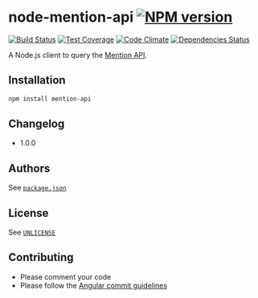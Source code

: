 # node-mention-api [![NPM version][npm-img]][npm]

[![Build Status][travis-img]][travis]
[![Test Coverage][codeclimate-coverage-img]][codeclimate]
[![Code Climate][codeclimate-gpa-img]][codeclimate]
[![Dependencies Status][daviddm-dep-img]][daviddm-dep]

A Node.js client to query the [Mention API][mention-api].

## Installation

```bash
npm install mention-api
```

## Changelog

- 1.0.0

## Authors

See [`package.json`](./package.json)

## License

See [`UNLICENSE`](./UNLICENSE)

## Contributing

- Please comment your code
- Please follow the [Angular commit guidelines][angular-commit-guidelines]

[npm]: https://www.npmjs.org/package/node-mention-api
[travis]: https://travis-ci.org/captaindash/node-mention-api
[codeclimate]: https://codeclimate.com/github/captaindash/node-mention-api
[daviddm-dep]: https://david-dm.org/captaindash/node-mention-api

[npm-img]: http://img.shields.io/npm/v/node-mention-api.svg?style=flat
[travis-img]: http://img.shields.io/travis/captaindash/node-mention-api/master.svg?style=flat
[codeclimate-coverage-img]: http://img.shields.io/codeclimate/coverage/github/captaindash/node-mention-api.svg?style=flat
[codeclimate-gpa-img]: http://img.shields.io/codeclimate/github/captaindash/node-mention-api.svg?style=flat
[daviddm-dep-img]: http://img.shields.io/david/captaindash/node-mention-api.svg?style=flat

[angular-commit-guidelines]: https://github.com/angular/angular.js/blob/master/CONTRIBUTING.md#commit
[mention-api]: https://dev.mention.com
